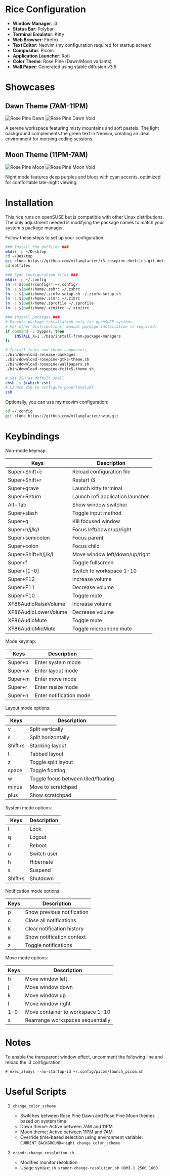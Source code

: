 # Rice Configuration

- **Window Manager**: i3
- **Status Bar**: Polybar
- **Terminal Emulator**: Kitty
- **Web Browser**: Firefox
- **Text Editor**: Neovim (my configuration required for startup screen)
- **Compositor**: Picom
- **Application Launcher**: Rofi
- **Color Theme**: Rose Pine (Dawn/Moon variants)
- **Wall Paper**: Generated using stable diffusion v3.5

# Showcases

## Dawn Theme (7AM-11PM)

![Rose Pine Dawn](./assets/i3-rose-pine-dawn-with-picom-nvim-firefox.jpg)
![Rose Pine Dawn Void](./assets/i3-rose-pine-dawn-void.png)

A serene workspace featuring misty mountains and soft pastels. The
light background complements the green text in Neovim, creating an
ideal environment for morning coding sessions.

## Moon Theme (11PM-7AM)

![Rose Pine Moon](./assets/i3-rose-pine-moon-with-picom-nvim-firefox.png)
![Rose Pine Moon Void](./assets/i3-rose-pine-moon-void.png)

Night mode features deep purples and blues with cyan accents,
optimized for comfortable late-night viewing.

# Installation

This rice runs on openSUSE but is compatible with other Linux
distributions. The only adjustment needed is modifying the package
names to match your system's package manager.

Follow these steps to set up your configuration:

```sh
### Install the dotfiles ###
mkdir -p ~/Desktop
cd ~/Desktop
git clone https://github.com/milanglacier/i3-rosepine-dotfiles.git dotfiles
cd dotfiles

### Sync configuration files ###
mkdir -p ~/.config
ln -s $(pwd)/config/* ~/.config/
ln -s $(pwd)/home/.zshrc ~/.zshrc
ln -s $(pwd)/home/.zimfw-setup.sh ~/.zimfw-setup.sh
ln -s $(pwd)/home/.zimrc ~/.zimrc
ln -s $(pwd)/home/.zprofile ~/.zprofile
ln -s $(pwd)/home/.xinitrc ~/.xinitrc

### Install packages ###
# Execute package installation only for openSUSE systems.
# For other distributions, manual package installation is required.
if command -v zypper; then
    INSTALL_X=1 ./bin/install-from-package-managers
fi

# Install fonts and theme components
./bin/download-release-packages
./bin/download-rosepine-gtk3-theme.sh
./bin/download-rosepine-wallpapers.sh
./bin/download-rosepine-fcitx5-theme.sh

# Set ZSH as default shell
chsh -s $(which zsh)
# Launch ZSH to configure powerlevel10k
zsh
```

Optionally, you can use my neovim configuration:

```bash
cd ~/.config
git clone https://github.com/milanglacier/nvim.git
```

# Keybindings

Non-mode keymap:

| Keys | Description |
|------ |------------- |
| Super+Shift+c | Reload configuration file |
| Super+Shift+r | Restart i3 |
| Super+grave | Launch kitty terminal |
| Super+Return | Launch rofi application launcher |
| Alt+Tab | Show window switcher |
| Super+slash | Toggle input method |
| Super+q | Kill focused window |
| Super+h/j/k/l | Focus left/down/up/right |
| Super+semicolon | Focus parent |
| Super+colon | Focus child |
| Super+Shift+h/j/k/l | Move window left/down/up/right |
| Super+f | Toggle fullscreen |
| Super+[1-0] | Switch to workspace 1-10 |
| Super+F12 | Increase volume |
| Super+F11 | Decrease volume |
| Super+F10 | Toggle mute |
| XF86AudioRaiseVolume | Increase volume |
| XF86AudioLowerVolume | Decrease volume |
| XF86AudioMute | Toggle mute |
| XF86AudioMicMute | Toggle microphone mute |

Mode keymap:

| Keys | Description |
|------ |------------- |
| Super+o | Enter system mode |
| Super+w | Enter layout mode |
| Super+m | Enter move mode |
| Super+r | Enter resize mode |
| Super+n | Enter notification mode |

Layout mode options:

| Keys | Description |
|------ |------------- |
| v | Split vertically |
| s | Split horizontally |
| Shift+s | Stacking layout |
| t | Tabbed layout |
| z | Toggle split layout |
| space | Toggle floating |
| w | Toggle focus between tiled/floating |
| minus | Move to scratchpad |
| plus | Show scratchpad |

System mode options:

| Keys | Description |
|------ |-------------|
| l | Lock |
| q | Logout |
| r | Reboot |
| u | Switch user |
| h | Hibernate |
| s | Suspend |
| Shift+s | Shutdown |

Notification mode options:

| Keys | Description |
|------|------------- |
| p | Show previous notification |
| c | Close all notifications |
| k | Clear notification history |
| a | Show notification context |
| z | Toggle notifications |

Move mode options:

| Keys | Description |
|------|-------------------------- |
| h | Move window left |
| j | Move window down |
| k | Move window up |
| l | Move window right |
| 1-0 | Move container to workspace 1-10 |
| s | Rearrange workspaces sequentially |

# Notes

To enable the transparent window effect, uncomment the following line
and reload the i3 configuration:

```
# exec_always --no-startup-id ~/.config/picom/launch_picom.sh
```

# Useful Scripts

1. `change_color_scheme`
   - Switches between Rose Pine Dawn and Rose Pine Moon themes based
     on system time
   - Dawn theme: Active between 7AM and 11PM
   - Moon theme: Active between 11PM and 7AM
   - Override time-based selection using environment variable:
     `CURRENT_BACKGROUND=night change_color_scheme`

2. `xrandr-change-resolution.sh`
   - Modifies monitor resolution
   - Usage syntax: `sh xrandr-change-resolution.sh HDMI-1 2560 1600`
